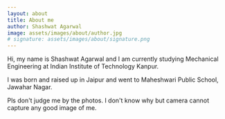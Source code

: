 ```yaml
---
layout: about
title: About me
author: Shashwat Agarwal
image: assets/images/about/author.jpg
# signature: assets/images/about/signature.png
---
```


Hi,
 my name is Shashwat Agarwal and I am currently studying Mechanical Engineering at Indian Institute of Technology Kanpur.

 I was born and raised up in Jaipur and went to Maheshwari Public School, Jawahar Nagar.

 Pls don't judge me by the photos. I don't know why but camera cannot capture any good image of me.



